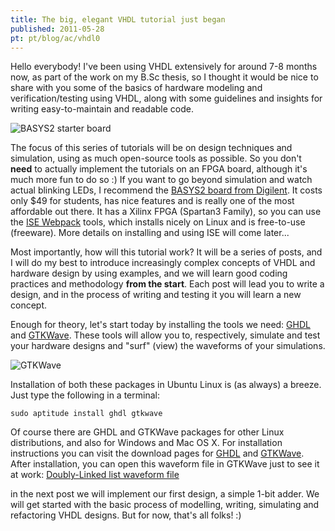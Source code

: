 ```yaml
---
title: The big, elegant VHDL tutorial just began
published: 2011-05-28
pt: pt/blog/ac/vhdl0
---
```


Hello everybody! I've been using VHDL extensively for around 7-8 months now, as part of the work on my B.Sc thesis,
so I thought it would be nice to share with you some of the basics of hardware modeling and verification/testing using VHDL,
along with some guidelines and insights for writing easy-to-maintain and readable code.

![BASYS2 starter board](/files/imgs/2011-05_BASYS2-top-400.jpg)

<!--more-->

The focus of this series of tutorials will be on design techniques and simulation, using as much open-source tools as possible.
So you don't **need** to actually implement the tutorials on an FPGA board, although it's much more fun to do so :)
If you want to go beyond simulation and watch actual blinking LEDs, I recommend the [BASYS2 board from Digilent][1].
It costs only \$49 for students, has nice features and is really one of the most affordable out there.
It has a Xilinx FPGA (Spartan3 Family), so you can use the [ISE Webpack][2] tools,
which installs nicely on Linux and is free-to-use (freeware).
More details on installing and using ISE will come later...

[1]: <http://www.digilentinc.com/Products/Detail.cfm?NavPath=2,400,790&amp;Prod=BASYS2>
[2]: <http://www.xilinx.com/support/download/index.htm>

Most importantly, how will this tutorial work?
It will be a series of posts, and I will do my best to introduce increasingly complex concepts of VHDL and hardware design by using examples,
and we will learn good coding practices and methodology **from the start**.
Each post will lead you to write a design, and in the process of writing and testing it you will learn a new concept.

Enough for theory, let's start today by installing the tools we need: [GHDL][3] and [GTKWave][4].
These tools will allow you to, respectively, simulate and test your hardware designs and "surf" (view) the waveforms of your simulations.

[3]: <http://ghdl.free.fr/site/pmwiki.php?n=Main.HomePage>
[4]: <http://gtkwave.sourceforge.net/>

![GTKWave](/files/imgs/2011-05_gtkwave.gif)

Installation of both these packages in Ubuntu Linux is (as always) a breeze.
Just type the following in a terminal:

    sudo aptitude install ghdl gtkwave

Of course there are GHDL and GTKWave packages for other Linux distributions, and also for Windows and Mac OS X.
For installation instructions you can visit the download pages for [GHDL][5] and [GTKWave][6].
After installation, you can open this waveform file in GTKWave just to see it at work: [Doubly-Linked list waveform file][7]

[5]: <http://ghdl.free.fr/site/pmwiki.php?n=Main.Installation>
[6]: <http://gtkwave.sourceforge.net/>
[7]: <http://joaopizani.hopto.org/dropbox/doubly_linked_list.vcd>

in the next post we will implement our first design, a simple 1-bit adder.
We will get started with the basic process of modelling, writing, simulating and refactoring VHDL designs.
But for now, that's all folks! :)

